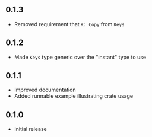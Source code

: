 0.1.3
-----
- Removed requirement that `K: Copy` from `Keys`


0.1.2
-----
- Made `Keys` type generic over the "instant" type to use


0.1.1
-----
- Improved documentation
- Added runnable example illustrating crate usage


0.1.0
-----
- Initial release
